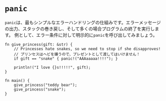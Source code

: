 # `panic`

<!--
The simplest error handling mechanism we will see is `panic`. It prints an 
error message, starts unwinding the stack, and usually exits the program. 
Here, we explicitly call `panic` on our error condition: 
-->
`panic`は、最もシンプルなエラーハンドリングの仕組みです。エラーメッセージの出力、スタックの巻き戻し、そして多くの場合プログラムの終了を実行します。
例として、エラー条件に対して明示的に`panic`を呼び出してみましょう。

```rust,editable,ignore,mdbook-runnable
fn give_princess(gift: &str) {
    // Princesses hate snakes, so we need to stop if she disapproves!
    // プリンセスはヘビを嫌うので、プレゼントとして渡してはいけません！
    if gift == "snake" { panic!("AAAaaaaa!!!!"); }

    println!("I love {}s!!!!!", gift);
}

fn main() {
    give_princess("teddy bear");
    give_princess("snake");
}
```

